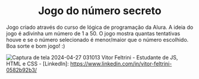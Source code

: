<h1 align="center"> Jogo do número secreto </h1>
Jogo criado através do curso de lógica de programação da Alura.
A ideia do jogo é adivinha um número de 1 a 50. O jogo mostra quantas tentativas houve e se o número selecionado é menor/maior que o número escolhido.
Boa sorte e bom jogo! :)

![Captura de tela 2024-04-27 031013](https://github.com/VitorFeltrini/secret-number/assets/170122111/f25cf434-a3da-4849-a1da-d350d818ed8c) Vitor Feltrini - Estudante de JS, HTML e CSS - [LinkedIn]: https://www.linkedin.com/in/vitor-feltrini-0582b92b3/
